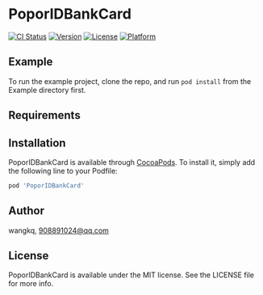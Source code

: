 # PoporIDBankCard

[![CI Status](https://img.shields.io/travis/wangkq/PoporIDBankCard.svg?style=flat)](https://travis-ci.org/wangkq/PoporIDBankCard)
[![Version](https://img.shields.io/cocoapods/v/PoporIDBankCard.svg?style=flat)](https://cocoapods.org/pods/PoporIDBankCard)
[![License](https://img.shields.io/cocoapods/l/PoporIDBankCard.svg?style=flat)](https://cocoapods.org/pods/PoporIDBankCard)
[![Platform](https://img.shields.io/cocoapods/p/PoporIDBankCard.svg?style=flat)](https://cocoapods.org/pods/PoporIDBankCard)

## Example

To run the example project, clone the repo, and run `pod install` from the Example directory first.

## Requirements

## Installation

PoporIDBankCard is available through [CocoaPods](https://cocoapods.org). To install
it, simply add the following line to your Podfile:

```ruby
pod 'PoporIDBankCard'
```

## Author

wangkq, 908891024@qq.com

## License

PoporIDBankCard is available under the MIT license. See the LICENSE file for more info.
